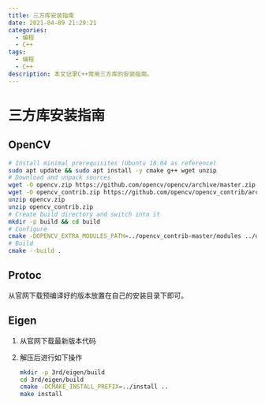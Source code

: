 ```yaml
---
title: 三方库安装指南
date: 2021-04-09 21:29:21
categories:
  - 编程
  - C++
tags:
  - 编程
  - C++
description: 本文记录C++常用三方库的安装指南。
---
```


# 三方库安装指南

## OpenCV

```bash
# Install minimal prerequisites (Ubuntu 18.04 as reference)
sudo apt update && sudo apt install -y cmake g++ wget unzip
# Download and unpack sources
wget -O opencv.zip https://github.com/opencv/opencv/archive/master.zip
wget -O opencv_contrib.zip https://github.com/opencv/opencv_contrib/archive/master.zip
unzip opencv.zip
unzip opencv_contrib.zip
# Create build directory and switch into it
mkdir -p build && cd build
# Configure
cmake -DOPENCV_EXTRA_MODULES_PATH=../opencv_contrib-master/modules ../opencv-master
# Build
cmake --build .
```

## Protoc

从官网下载预编译好的版本放置在自己的安装目录下即可。

## Eigen

1. 从官网下载最新版本代码

2. 解压后进行如下操作

   ```bash
   mkdir -p 3rd/eigen/build
   cd 3rd/eigen/build
   cmake -DCMAKE_INSTALL_PREFIX=../install ..
   make install
   ```

   



